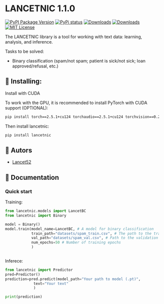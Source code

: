 # LANCETNIC 1.1.0

[![PyPI Package Version](https://img.shields.io/pypi/v/lancetnic.svg?style=flat-square)](https://pypi.org/project/lancetnic/)
[![PyPi status](https://img.shields.io/pypi/status/lancetnic.svg?style=flat-square)](https://pypi.python.org/pypi/lancetnic)
[![Downloads](https://static.pepy.tech/badge/lancetnic)](https://pepy.tech/project/lancetnic)
[![Downloads](https://img.shields.io/pypi/dm/lancetnic.svg?style=flat-square)](https://pypi.python.org/pypi/lancetnic)
[![MIT License](https://img.shields.io/pypi/l/lancetnic.svg?style=flat-square)](https://opensource.org/licenses/MIT)

The LANCETNIC library is a tool for working with text data: learning, analysis, and inference.

Tasks to be solved:
- Binary classification (spam/not spam; patient is sick/not sick; loan approved/refusal, etc.)


## 🚀 Installing:
Install with CUDA

To work with the GPU, it is recommended to install PyTorch with CUDA support (OPTIONAL):

```bash
pip install torch==2.5.1+cu124 torchaudio==2.5.1+cu124 torchvision==0.20.1+cu124 --index-url https://download.pytorch.org/whl/cu124
```

Then install lancetnic:

```bash
pip install lancetnic
```

## 👥 Autors

- [Lancet52](https://github.com/Lancet52)

## 📄 Documentation

### Quick start
Training:
```Python
from lancetnic.models import LancetBC
from lancetnic import Binary

model = Binary()
model.train(model_name=LancetBC, # A model for binary classification
            train_path="datasets/spam_train.csv", # The path to the training dataset
            val_path="datasets/spam_val.csv", # Path to the validation dataset
            num_epochs=50 # Number of training epochs
            )
            
```
Inferece:
```Python
from lancetnic import Predictor
pred=Predictor()
prediction=pred.predict(model_path="Your path to model (.pt)",
             text="Your text"
             )

print(prediction)
```
